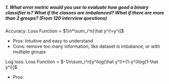 ##### 1. What error metric would you use to evaluate how good a binary classifier is? What if the classes are imbalanced? What if there are more than 2 groups? (From 120 interview questions)

Accuracy:  Loss Function = $1/n*\sum_i^n[\hat y^i!=y^i]$

- Pros: Intuitive and easy to understand
- Cons: remove too many information, like dataset is imbalance, or with multiple groups

Log loss: Loss Function = $-1/n\sum_i^n[y^ilog(\hat y^i)+(1-y^i)log(1-\hat y^i)]$

* Pros: 